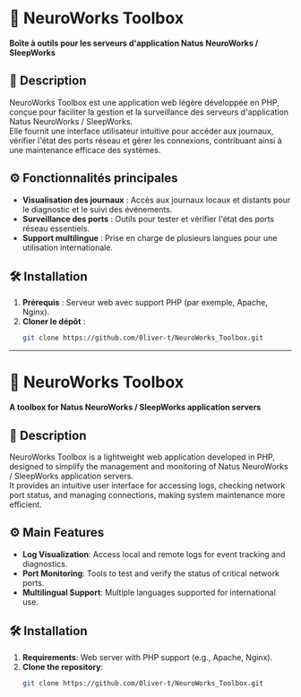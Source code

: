 # 🧠 NeuroWorks Toolbox

**Boîte à outils pour les serveurs d'application Natus NeuroWorks / SleepWorks**

## 📌 Description

NeuroWorks Toolbox est une application web légère développée en PHP, conçue pour faciliter la gestion et la surveillance des serveurs d'application Natus NeuroWorks / SleepWorks.  
Elle fournit une interface utilisateur intuitive pour accéder aux journaux, vérifier l'état des ports réseau et gérer les connexions, contribuant ainsi à une maintenance efficace des systèmes.

## ⚙️ Fonctionnalités principales

- **Visualisation des journaux** : Accès aux journaux locaux et distants pour le diagnostic et le suivi des événements.
- **Surveillance des ports** : Outils pour tester et vérifier l'état des ports réseau essentiels.
- **Support multilingue** : Prise en charge de plusieurs langues pour une utilisation internationale.

## 🛠️ Installation

1. **Prérequis** : Serveur web avec support PHP (par exemple, Apache, Nginx).
2. **Cloner le dépôt** :
   ```bash
   git clone https://github.com/0liver-t/NeuroWorks_Toolbox.git

---------------------------------------------------------------------------------------------------------------------------------------------------------------------------------------------------

# 🧠 NeuroWorks Toolbox

**A toolbox for Natus NeuroWorks / SleepWorks application servers**

## 📌 Description

NeuroWorks Toolbox is a lightweight web application developed in PHP, designed to simplify the management and monitoring of Natus NeuroWorks / SleepWorks application servers.  
It provides an intuitive user interface for accessing logs, checking network port status, and managing connections, making system maintenance more efficient.

## ⚙️ Main Features

- **Log Visualization**: Access local and remote logs for event tracking and diagnostics.
- **Port Monitoring**: Tools to test and verify the status of critical network ports.
- **Multilingual Support**: Multiple languages supported for international use.

## 🛠️ Installation

1. **Requirements**: Web server with PHP support (e.g., Apache, Nginx).
2. **Clone the repository**:
   ```bash
   git clone https://github.com/0liver-t/NeuroWorks_Toolbox.git

